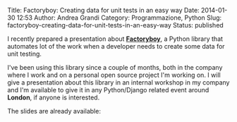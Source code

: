 Title: Factoryboy: Creating data for unit tests in an easy way
Date: 2014-01-30 12:53
Author: Andrea Grandi
Category: Programmazione, Python
Slug: factoryboy-creating-data-for-unit-tests-in-an-easy-way
Status: published

I recently prepared a presentation about
[**Factoryboy**](http://factoryboy.readthedocs.org), a Python library
that automates lot of the work when a developer needs to create some
data for unit testing.

I've been using this library since a couple of months, both in the
company where I work and on a personal open source project I'm working
on. I will give a presentation about this library in an internal
workshop in my company and I'm available to give it in any Python/Django
related event around **London**, if anyone is interested.

The slides are already available:

<p>
<script async class="speakerdeck-embed" data-id="55509260698a013170b8769b07168819" data-ratio="1.77777777777778" src="//speakerdeck.com/assets/embed.js"></script>
</p>

